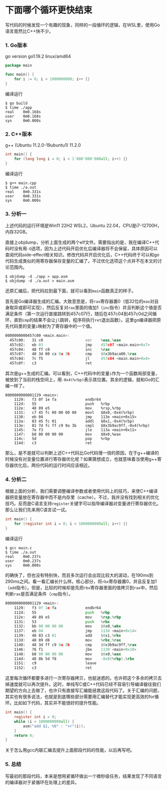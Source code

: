 # 下面哪个循环更快结束

写代码的时候发现一个有趣的现象，同样的一段循环的逻辑，在WSL里，使用Go语言竟然比C++快不少。

### 1. Go版本

go version go1.19.2 linux/amd64

```go
package main

func main() {
    for i := 0; i < 1000000000; i++ {}
}
```

编译运行

```shell
$ go build
$ time ./app
real    0m0.168s
user    0m0.168s
sys     0m0.000s
```

### 2. C++版本

g++ (Ubuntu 11.2.0-19ubuntu1) 11.2.0

```c++
int main() {
    for (long long i = 0; i < 1'000'000'000ull; i++) {}
}
```

编译运行

```shell
$ g++ main.cpp
$ time ./a.out
real    0m0.331s
user    0m0.331s
sys     0m0.000s
```

### 3. 分析一

上述代码的运行环境是Win11 22H2 WSL2，Ubuntu 22.04，CPU是i7-12700H，内存32GB。

直接上objdump，分析上面生成的两个elf文件。需要指出的是，我在编译C++代码时没有用``-O``选项，因为上述代码开启优化后编译器将不会保留，具体原因可以查阅代码side-effect相关知识。修改代码并开启优化后，C++代码终于可以和go代码生成类似的用寄存器保存变量的汇编了。不过优化选项这个点并不在本文的讨论范围内。



```shell
$ objdump -d ./app > app.asm
$ objdump -d ./a.out > main.asm
```

还原汇编后，把代码拉到最下面，就可以看到``main``函数真正的样子。

首先是Go编译器生成的汇编。大致意思是，将``rax``寄存器置0（低32位的``eax``对自身取异或即可实现），然后反复对``rax``里面的值加1（``inc``指令）并且判断这个值是否满足条件（第一次运行直接跳转到457c07行，随后在457c04到457c0d之间循环，直到``cmp``的结果不会让``jl``跳转，程序将执行``ret``退出函数）。这里go编译器把原先代码里的变量``i``映射为了寄存器中的一个值。

```asm
0000000000457c00 <main.main>:
  457c00:	31 c0                	xor    %eax,%eax
  457c02:	eb 03                	jmp    457c07 <main.main+0x7>
  457c04:	48 ff c0             	inc    %rax
  457c07:	48 3d 00 ca 9a 3b    	cmp    $0x3b9aca00,%rax
  457c0d:	7c f5                	jl     457c04 <main.main+0x4>
  457c0f:	c3                   	ret
```

其次是g++生成的汇编。可以看到，C++代码中的变量``i``作为一个函数局部变量，被放到了当前的栈空间上，用``-0x4(%rbp)``表示其位置。其余的逻辑，就和Go的汇编一样了。

```
0000000000001129 <main>:
    1129:	f3 0f 1e fa          	endbr64
    112d:	55                   	push   %rbp
    112e:	48 89 e5             	mov    %rsp,%rbp
    1131:	c7 45 fc 00 00 00 00 	movl   $0x0,-0x4(%rbp)
    1138:	eb 04                	jmp    113e <main+0x15>
    113a:	83 45 fc 01          	addl   $0x1,-0x4(%rbp)
    113e:	81 7d fc ff c9 9a 3b 	cmpl   $0x3b9ac9ff,-0x4(%rbp)
    1145:	7e f3                	jle    113a <main+0x11>
    1147:	b8 00 00 00 00       	mov    $0x0,%eax
    114c:	5d                   	pop    %rbp
    114d:	c3                   	ret
```

那么，是不是就可以判断上述C++代码比Go代码慢一倍的原因，在于g++编译的时候没有对变量位置进行寄存器优化呢？如果猜想成立，也就意味着当使用g++寄存器优化后，两份代码的运行时间应该相近。


### 4. 分析二

根据上面的分析，我们需要调整编译参数或者使用代码上的技巧，来使C++编译器把变量放在寄存器中而不是内存里（cache）。不过，我并没有找到相关的优化技巧。反而是C语言支持``register``关键字可以指导编译器对变量进行寄存器优化。那么让我们先来用C语言试一试。


```c
int main() {
    for (register int i = 0; i < 1000000000ull; i++) {}
}
```

编译运行

```shell
$ gcc main.c
$ time ./a.out
real    0m0.237s
user    0m0.237s
sys     0m0.000s
```

的确快了，但也没有特别快，而且多次运行会出现比较大的波动，在190ms到290ms之间。看一看汇编长什么样。核心部分，将``rbx``寄存器置0，并且反复加1（``add``指令）。但是，比较的时候却是先把``rbx``寄存器里面的值拷贝到``rax``中，然后判断``rax``是否满足条件（``cmp``指令）。

```asm
0000000000001129 <main>:
    1129:	f3 0f 1e fa          	endbr64
    112d:	55                   	push   %rbp
    112e:	48 89 e5             	mov    %rsp,%rbp
    1131:	53                   	push   %rbx
    1132:	bb 00 00 00 00       	mov    $0x0,%ebx
    1137:	eb 04                	jmp    113d <main+0x14>
    1139:	48 83 c3 01          	add    $0x1,%rbx
    113d:	48 89 d8             	mov    %rbx,%rax
    1140:	48 3d ff c9 9a 3b    	cmp    $0x3b9ac9ff,%rax
    1146:	76 f1                	jbe    1139 <main+0x10>
    1148:	b8 00 00 00 00       	mov    $0x0,%eax
    114d:	48 8b 5d f8          	mov    -0x8(%rbp),%rbx
    1151:	c9                   	leave
    1152:	c3                   	ret
```

这里每次循环都要多进行一次寄存器拷贝，也挺迷惑的。也许把这个多余的拷贝去掉速度就可以再次提升。这时，单纯写C或C++代码已经不容易引导编译器往我们期望的方向上去做了，也许只有直接写汇编能拯救这段代码了。关于汇编的问题，其实也有很多说法，也就是到底哪些部分需要用汇编替代才能实现更高效的for循环。比如如下代码，其实并不能很好的提升性能。

```c
int main() {
    register int i = 0;
    while (i < 1000000000ull) {
        asm("add $1, %0" : "+r"(i));
    }
    return 0;
}
```

关于怎么用gcc内联汇编去提升上面那段代码的性能，以后再写吧。

### 5. 总结

写最初的那段代码，本来是想用紧循环做出一个微秒级任务，结果发现了不同语言的编译器对于紧循环在处理上的差异。